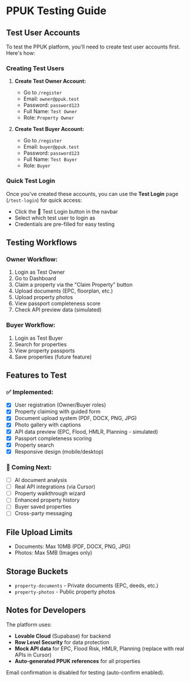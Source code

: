 # PPUK Testing Guide

## Test User Accounts

To test the PPUK platform, you'll need to create test user accounts first. Here's how:

### Creating Test Users

1. **Create Test Owner Account:**
   - Go to `/register`
   - Email: `owner@ppuk.test`
   - Password: `password123`
   - Full Name: `Test Owner`
   - Role: `Property Owner`

2. **Create Test Buyer Account:**
   - Go to `/register`
   - Email: `buyer@ppuk.test`
   - Password: `password123`
   - Full Name: `Test Buyer`
   - Role: `Buyer`

### Quick Test Login

Once you've created these accounts, you can use the **Test Login** page (`/test-login`) for quick access:
- Click the 🧪 Test Login button in the navbar
- Select which test user to login as
- Credentials are pre-filled for easy testing

## Testing Workflows

### Owner Workflow:
1. Login as Test Owner
2. Go to Dashboard
3. Claim a property via the "Claim Property" button
4. Upload documents (EPC, floorplan, etc.)
5. Upload property photos
6. View passport completeness score
7. Check API preview data (simulated)

### Buyer Workflow:
1. Login as Test Buyer
2. Search for properties
3. View property passports
4. Save properties (future feature)

## Features to Test

### ✅ Implemented:
- [x] User registration (Owner/Buyer roles)
- [x] Property claiming with guided form
- [x] Document upload system (PDF, DOCX, PNG, JPG)
- [x] Photo gallery with captions
- [x] API data preview (EPC, Flood, HMLR, Planning - simulated)
- [x] Passport completeness scoring
- [x] Property search
- [x] Responsive design (mobile/desktop)

### 🚧 Coming Next:
- [ ] AI document analysis
- [ ] Real API integrations (via Cursor)
- [ ] Property walkthrough wizard
- [ ] Enhanced property history
- [ ] Buyer saved properties
- [ ] Cross-party messaging

## File Upload Limits
- Documents: Max 10MB (PDF, DOCX, PNG, JPG)
- Photos: Max 5MB (Images only)

## Storage Buckets
- `property-documents` - Private documents (EPC, deeds, etc.)
- `property-photos` - Public property photos

## Notes for Developers

The platform uses:
- **Lovable Cloud** (Supabase) for backend
- **Row Level Security** for data protection
- **Mock API data** for EPC, Flood Risk, HMLR, Planning (replace with real APIs in Cursor)
- **Auto-generated PPUK references** for all properties

Email confirmation is disabled for testing (auto-confirm enabled).